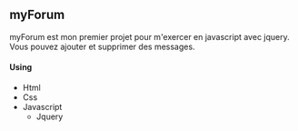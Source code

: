 ## myForum

myForum est mon premier projet pour m'exercer en javascript avec jquery.
Vous pouvez ajouter et supprimer des messages.    

#### Using
- Html
- Css
- Javascript
  * Jquery
